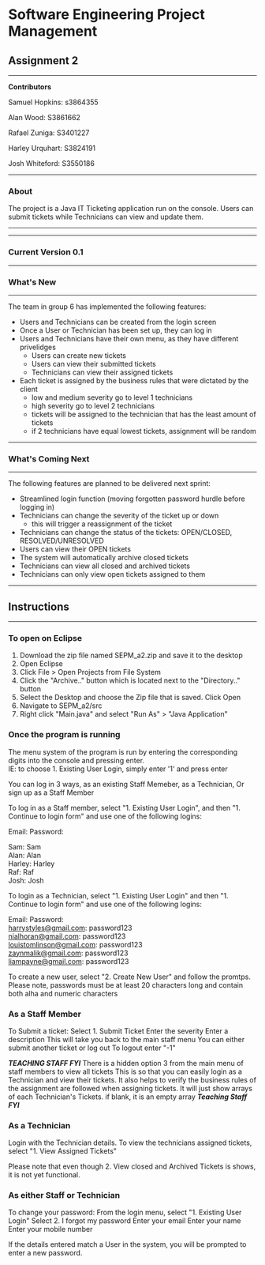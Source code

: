 # Software Engineering Project Management 

## Assignment 2
***

**Contributors**  

Samuel Hopkins: s3864355  

Alan Wood: S3861662  

Rafael Zuniga: S3401227   

Harley Urquhart: S3824191   

Josh Whiteford: S3550186   
***

### About
The project is a Java IT Ticketing application run on the console. Users can submit tickets while Technicians can view and update them.  

*** 
***
### Current Version 0.1
***

### What's New
***
The team in group 6 has implemented the following features:  
- Users and Technicians can be created from the login screen
- Once a User or Technician has been set up, they can log in
- Users and Technicians have their own menu, as they have different privelidges
	- Users can create new tickets
	- Users can view their submitted tickets
	- Technicians can view their assigned tickets
- Each ticket is assigned by the business rules that were dictated by the client
	- low and medium severity go to level 1 technicians
	- high severity go to level 2 technicians
	- tickets will be assigned to the technician that has the least amount of tickets 
	- if 2 technicians have equal lowest tickets, assignment will be random


***
### What's Coming Next
***
The following features are planned to be delivered next sprint:  
- Streamlined login function (moving forgotten password hurdle before logging in)
- Technicians can change the severity of the ticket up or down
	- this will trigger a reassignment of the ticket
- Technicians can change the status of the tickets: OPEN/CLOSED, RESOLVED/UNRESOLVED
- Users can view their OPEN tickets
- The system will automatically archive closed tickets
- Technicians can view all closed and archived tickets
- Technicians can only view open tickets assigned to them
***
## Instructions

***
### To open on Eclipse
1. Download the zip file named SEPM_a2.zip and save it to the desktop
2. Open Eclipse
3. Click File > Open Projects from File System
4. Click the "Archive.." button which is located next to the "Directory.." button
5. Select the Desktop and choose the Zip file that is saved. Click Open
6. Navigate to SEPM_a2/src
7. Right click "Main.java" and select "Run As" > "Java Application"

### Once the program is running
The menu system of the program is run by entering the corresponding digits into the console and pressing enter.  
IE: to choose 1. Existing User Login, simply enter '1' and press enter  

You can log in 3 ways, as an existing Staff Memeber, as a Technician, Or sign up as a Staff Member  

To log in as a Staff member, select "1. Existing User Login", and then "1. Continue to login form" and use one of the following logins:  

Email: 			Password:  

Sam:			Sam  
Alan:			Alan  
Harley:			Harley  
Raf:			Raf  
Josh:			Josh  


To login as a Technician, select "1. Existing User Login" and then "1. Continue to login form" and use one of the following logins:  

Email: 				Password:  
harrystyles@gmail.com:		password123  
nialhoran@gmail.com:		password123  
louistomlinson@gmail.com:	password123  
zaynmalik@gmail.com:		password123  
liampayne@gmail.com:		password123  


To create a new user, select "2. Create New User" and follow the promtps.  
Please note, passwords must be at least 20 characters long and contain both alha and numeric characters

### As a Staff Member
To Submit a ticket: 
Select 1. Submit Ticket
Enter the severity
Enter a description
This will take you back to the main staff menu
You can either submit another ticket or log out
To logout enter "-1"


***TEACHING STAFF FYI***
There is a hidden option 3 from the main menu of staff members to view all tickets
This is so that you can easily login as a Technician and view their tickets.
It also helps to verify the business rules of the assignment are followed when assigning tickets. 
It will just show arrays of each Technician's Tickets. if blank, it is an empty array
***Teaching Staff FYI*** 

### As a Technician
Login with the Technician details. 
To view the technicians assigned tickets, select "1. View Assigned Tickets"

Please note that even though 2. View closed and Archived Tickets is shows, it is not yet functional. 

### As either Staff or Technician
To change your password: 
From the login menu, select "1. Existing User Login"
Select 2. I forgot my password
Enter your email 
Enter your name
Enter your mobile number

If the details entered match a User in the system, you will be prompted to enter a new password. 


